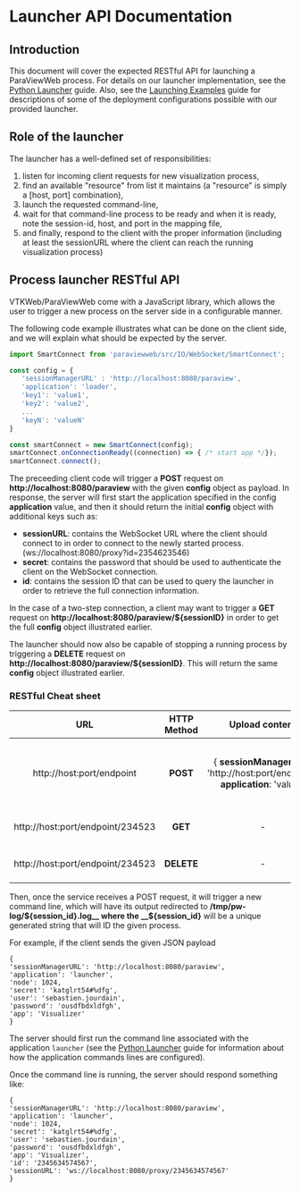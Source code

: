 # Launcher API Documentation

## Introduction

This document will cover the expected RESTful API for launching a ParaViewWeb process.  For details on our launcher implementation, see the [Python Launcher](python_launcher.html) guide.  Also, see the [Launching Examples](launching_examples.html) guide for descriptions of some of the deployment configurations possible with our provided launcher.

## Role of the launcher

The launcher has a well-defined set of responsibilities:

1. listen for incoming client requests for new visualization process,
2. find an available "resource" from list it maintains (a "resource" is simply a [host, port] combination),
3. launch the requested command-line,
4. wait for that command-line process to be ready and when it is ready, note the session-id, host, and port in the mapping file,
5. and finally, respond to the client with the proper information (including at least the sessionURL where the client can reach the running visualization process)

## Process launcher RESTful API

VTKWeb/ParaViewWeb come with a JavaScript library, which allows the user to trigger a new process on the server side in a configurable manner.

The following code example illustrates what can be done on the client side, and we will explain what should be expected by the server.

```js
import SmartConnect from 'paraviewweb/src/IO/WebSocket/SmartConnect';

const config = {
   'sessionManagerURL' : 'http://localhost:8080/paraview',
   'application': 'loader',
   'key1': 'value1',
   'key2': 'value2',
   ...
   'keyN': 'valueN'
}

const smartConnect = new SmartConnect(config);
smartConnect.onConnectionReady((connection) => { /* start app */});
smartConnect.connect();
```

The preceeding client code will trigger a __POST__ request on __http://localhost:8080/paraview__ with the given __config__ object as payload.  In response, the server will first start the application specified in the config __application__ value, and then it should  return the initial __config__ object with additional keys such as:

- __sessionURL__: contains the WebSocket URL where the client should connect to in order
to connect to the newly started process. (ws://localhost:8080/proxy?id=2354623546)
- __secret__: contains the password that should be used to authenticate the client on the WebSocket connection.
- __id__: contains the session ID that can be used to query the launcher in order to retrieve the full connection information.

In the case of a two-step connection, a client may want to trigger a __GET__ request on __http://localhost:8080/paraview/${sessionID}__ in order to get the full __config__ object illustrated earlier.

The launcher should now also be capable of stopping a running process by triggering a __DELETE__ request on __http://localhost:8080/paraview/${sessionID}__. This will return the same __config__ object illustrated earlier.

### RESTful Cheat sheet

| URL                       | HTTP Method | Upload content | Download content |
|:-------------------------:|:-----------:|:--------------:|:----------------:|
| http://host:port/endpoint | __POST__    | { __sessionManagerURL__: 'http://host:port/endpoint', __application__: 'value'} | { __sessionManagerURL__: 'http://host:port/endpoint', __application__: 'value', __id__: '234523', __sessionURL__: 'ws://host:port/proxy?id=234523'} |
| http://host:port/endpoint/234523 | __GET__    | - | { __sessionManagerURL__: 'http://host:port/endpoint', __application__: 'value'} | { __sessionManagerURL__: 'http://host:port/endpoint', __application__: 'value', __id__: '234523', __sessionURL__: 'ws://host:port/proxy?id=234523'} |
| http://host:port/endpoint/234523 | __DELETE__    | - | { __sessionManagerURL__: 'http://host:port/endpoint', __application__: 'value'} | { __sessionManagerURL__: 'http://host:port/endpoint', __application__: 'value', __id__: '234523', __sessionURL__: 'ws://host:port/proxy?id=234523sdfg2weg'} |

Then, once the service receives a POST request, it will trigger a new command line, which will have its output redirected to __/tmp/pw-log/${session_id}.log__ where the __${session_id}__ will be a unique generated string that will ID the given process.

For example, if the client sends the given JSON payload

    {
    'sessionManagerURL': 'http://localhost:8080/paraview',
    'application': 'launcher',
    'node': 1024,
    'secret': 'katglrt54#%dfg',
    'user': 'sebastien.jourdain',
    'password': 'ousdfbdxldfgh',
    'app': 'Visualizer'
    }

The server should first run the command line associated with the application `launcher` (see the [Python Launcher](python_launcher.html) guide for information about how the application commands lines are configured).  

Once the command line is running, the server should respond something like:

    {
    'sessionManagerURL': 'http://localhost:8080/paraview',
    'application': 'launcher',
    'node': 1024,
    'secret': 'katglrt54#%dfg',
    'user': 'sebastien.jourdain',
    'password': 'ousdfbdxldfgh',
    'app': 'Visualizer',
    'id': '2345634574567',
    'sessionURL': 'ws://localhost:8080/proxy/2345634574567'
    }
